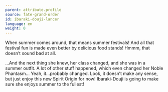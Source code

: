```yaml
---
parent: attribute.profile
source: fate-grand-order
id: ibaraki-douji-lancer
language: en
weight: 0
---
```


When summer comes around, that means summer festivals! And all that festival fun is made even better by delicious food stands!
Hmmm, that doesn’t sound bad at all.

…And the next thing she knew, her class changed, and she was in a summer outfit. A lot of other stuff happened, which even changed her Noble Phantasm… Yeah, it…probably changed. Look, it doesn’t make any sense, but just enjoy this new Spirit Origin for now!
Ibaraki-Douji is going to make sure she enjoys summer to the fullest!
